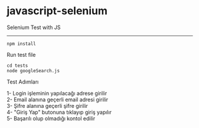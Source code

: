 # javascript-selenium
Selenium Test with JS

--------------

```
npm install
```  

Run test file
```
cd tests
node googleSearch.js
```


Test Adımları

1- Login işleminin yapılacağı adrese girilir  
2- Email alanına geçerli email adresi girilir  
3- Şifre alanına geçerli şifre girilir  
4- "Giriş Yap" butonuna tıklayıp giriş yapılır  
5- Başarılı olup olmadığı kontol edilir  
